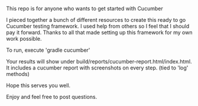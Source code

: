 This repo is for anyone who wants to get started with Cucumber

I pieced together a bunch of different resources to create this ready to go Cucumber testing framework. I used help from others so I feel that I should pay it forward. Thanks to all that made setting up this framework for my own work possible.

To run, execute
'gradle cucumber'

Your results will show under build/reports/cucumber-report.html/index.html. It includes a cucumber report with screenshots on every step. (tied to 'log' methods)

Hope this serves you well.

Enjoy and feel free to post questions.
